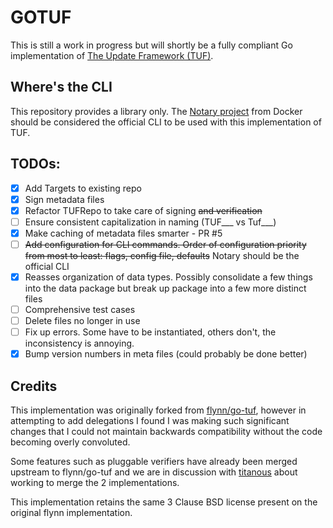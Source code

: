 # GOTUF 

This is still a work in progress but will shortly be a fully compliant 
Go implementation of [The Update Framework (TUF)](http://theupdateframework.com/).

## Where's the CLI

This repository provides a library only. The [Notary project](https://github.com/docker/notary)
from Docker should be considered the official CLI to be used with this implementation of TUF.

## TODOs:

- [X] Add Targets to existing repo
- [X] Sign metadata files
- [X] Refactor TUFRepo to take care of signing ~~and verification~~
- [ ] Ensure consistent capitalization in naming (TUF\_\_\_ vs Tuf\_\_\_)
- [X] Make caching of metadata files smarter - PR #5
- [ ] ~~Add configuration for CLI commands. Order of configuration priority from most to least: flags, config file, defaults~~ Notary should be the official CLI
- [X] Reasses organization of data types. Possibly consolidate a few things into the data package but break up package into a few more distinct files
- [ ] Comprehensive test cases
- [ ] Delete files no longer in use
- [ ] Fix up errors. Some have to be instantiated, others don't, the inconsistency is annoying.
- [X] Bump version numbers in meta files (could probably be done better)

## Credits

This implementation was originally forked from [flynn/go-tuf](https://github.com/flynn/go-tuf),
however in attempting to add delegations I found I was making such
significant changes that I could not maintain backwards compatibility
without the code becoming overly convoluted.

Some features such as pluggable verifiers have already been merged upstream to flynn/go-tuf
and we are in discussion with [titanous](https://github.com/titanous) about working to merge the 2 implementations.

This implementation retains the same 3 Clause BSD license present on 
the original flynn implementation.
